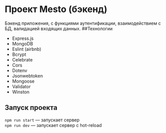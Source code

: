 # Проект Mesto (бэкенд)
Бэкенд приложения, с функциями аутентификации, 
взаимодействием с БД, валидацией входящих данных. 
##Технологии
* Express.js
* MongoDB
* Eslint (airbnb)
* Bcrypt
* Celebrate
* Cors
* Dotenv
* Jsonwebtoken
* Mongoose
* Validator
* Winston

## Запуск проекта

`npm run start` — запускает сервер   
`npm run dev` — запускает сервер с hot-reload
